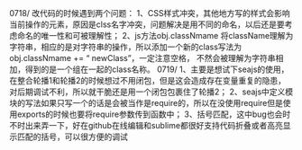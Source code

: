 0718/
改代码的时候遇到两个问题：
1、CSS样式冲突，其他地方写的样式会影响当前操作的元素，原因是clss名字冲突，问题解决是用不同的命名，以后还是要考虑命名的唯一性和可被理解性；
2、js方法obj.classNmame 将className理解为字符串，相应的是对字符串的操作，所以添加一个新的class写法为obj.classNmame += “ newClass”，一定注意空格，
不然会被理解为字符串相加，得到的是一个组在一起的class名称。
0719/
1、主要是想试下seajs的使用，在整合轮播1和轮播2的时候想过不用闭包，但是这会造成存在变量重复的隐患，对后期调试不利，所以就干脆还是用一个闭包包裹住了轮播2；
2、seajs中定义模块的写法如果只写一个的话是会被当作是require的，所以在没使用require但是使用exports的时候也要将require参数传到函数中；
3、括号匹配，这中bug也会时不时出来弄一下，好在github在线编辑和sublime都很好支持代码折叠或者高亮显示匹配的括号，可以很方便的调试
